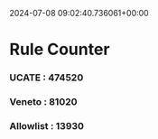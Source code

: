 2024-07-08 09:02:40.736061+00:00
# Rule Counter 
 ### UCATE : 474520

 ### Veneto : 81020

 ### Allowlist : 13930
